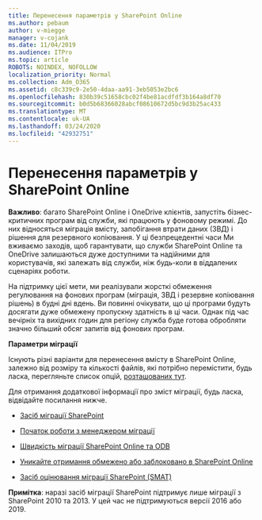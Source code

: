 ```yaml
---
title: Перенесення параметрів у SharePoint Online
ms.author: pebaum
author: v-miegge
manager: v-cojank
ms.date: 11/04/2019
ms.audience: ITPro
ms.topic: article
ROBOTS: NOINDEX, NOFOLLOW
localization_priority: Normal
ms.collection: Adm_O365
ms.assetid: c8c339c9-2e50-4daa-aa91-3eb5053e2bc6
ms.openlocfilehash: 830b39c51658cbc02f4be81acdfdf3b164a8df70
ms.sourcegitcommit: b0d5b68366028abcf08610672d5bc9d3b25ac433
ms.translationtype: MT
ms.contentlocale: uk-UA
ms.lasthandoff: 03/24/2020
ms.locfileid: "42932751"
---
```

# <a name="migrate-options-to-sharepoint-online"></a>Перенесення параметрів у SharePoint Online

**Важливо**: багато SharePoint Online і OneDrive клієнтів, запустіть бізнес-критичних програм від служби, які працюють у фоновому режимі. До них відносяться міграція вмісту, запобігання втрати даних (ЗВД) і рішення для резервного копіювання. У ці безпрецедентні часи Ми вживаємо заходів, щоб гарантувати, що служби SharePoint Online та OneDrive залишаються дуже доступними та надійними для користувачів, які залежать від служби, ніж будь-коли в віддалених сценаріях роботи.

На підтримку цієї мети, ми реалізували жорсткі обмеження регулювання на фонових програм (міграція, ЗВД і резервне копіювання рішень) в будні дні вдень. Ви повинні очікувати, що ці програми будуть досягати дуже обмежену пропускну здатність в ці часи. Однак під час вечірніх та вихідних годин для регіону служба буде готова обробляти значно більший обсяг запитів від фонових програм.

**Параметри міграції**

Існують різні варіанти для перенесення вмісту в SharePoint Online, залежно від розміру та кількості файлів, які потрібно перемістити, будь ласка, перегляньте список опцій, [розташованих тут](https://docs.microsoft.com/sharepointmigration/migrate-to-sharepoint-online).

Для отримання додаткової інформації про зміст міграції, будь ласка, відвідайте посилання нижче.

- [Засіб міграції SharePoint](https://docs.microsoft.com/sharepointmigration/introducing-the-sharepoint-migration-tool)

- [Початок роботи з менеджером міграції](https://docs.microsoft.com/sharepointmigration/mm-get-started)

- [Швидкість міграції SharePoint Online та ODB](https://docs.microsoft.com/sharepointmigration/sharepoint-online-and-onedrive-migration-speed)

- [Уникайте отримання обмежено або заблоковано в SharePoint Online](https://docs.microsoft.com/sharepoint/dev/general-development/how-to-avoid-getting-throttled-or-blocked-in-sharepoint-online)

- [Засіб оцінювання міграції SharePoint (SMAT)](https://www.microsoft.com/download/details.aspx?id=53598&amp;751be11f-ede8-5a0c-058c-2ee190a24fa6=True)

**Примітка**: наразі засіб міграції SharePoint підтримує лише міграції з SharePoint 2010 та 2013. У цей час не підтримуються версії 2016 або 2019.
